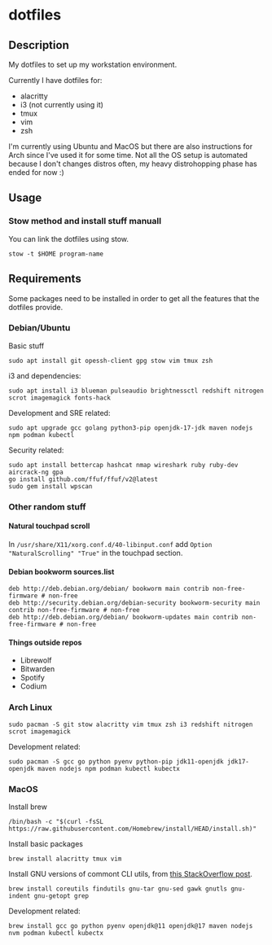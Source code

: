 # dotfiles

## Description

My dotfiles to set up my workstation environment.

Currently I have dotfiles for:
* alacritty
* i3 (not currently using it)
* tmux
* vim
* zsh

I'm currently using Ubuntu and MacOS but there are also instructions for Arch since I've used it for some time. Not all the OS setup is automated because I don't changes distros often, my heavy distrohopping phase has ended for now :)

## Usage

### Stow method and install stuff manuall
You can link the dotfiles using stow.
```
stow -t $HOME program-name
```
## Requirements
Some packages need to be installed in order to get all the features that the dotfiles provide.

### Debian/Ubuntu
Basic stuff
```
sudo apt install git opessh-client gpg stow vim tmux zsh
```

i3 and dependencies:
```
sudo apt install i3 blueman pulseaudio brightnessctl redshift nitrogen scrot imagemagick fonts-hack
```

Development and SRE related:
```
sudo apt upgrade gcc golang python3-pip openjdk-17-jdk maven nodejs npm podman kubectl
```

Security related:
```
sudo apt install bettercap hashcat nmap wireshark ruby ruby-dev aircrack-ng gpa
go install github.com/ffuf/ffuf/v2@latest
sudo gem install wpscan
```

### Other random stuff
#### Natural touchpad scroll
In `/usr/share/X11/xorg.conf.d/40-libinput.conf` add `Option "NaturalScrolling" "True"` in the touchpad section.
#### Debian bookworm sources.list
```
deb http://deb.debian.org/debian/ bookworm main contrib non-free-firmware # non-free
deb http://security.debian.org/debian-security bookworm-security main contrib non-free-firmware # non-free
deb http://deb.debian.org/debian/ bookworm-updates main contrib non-free-firmware # non-free
```
#### Things outside repos
- Librewolf
- Bitwarden
- Spotify
- Codium
### Arch Linux
```
sudo pacman -S git stow alacritty vim tmux zsh i3 redshift nitrogen scrot imagemagick
```

Development related:
```
sudo pacman -S gcc go python pyenv python-pip jdk11-openjdk jdk17-openjdk maven nodejs npm podman kubectl kubectx
```

### MacOS
Install brew
```
/bin/bash -c "$(curl -fsSL https://raw.githubusercontent.com/Homebrew/install/HEAD/install.sh)"
```
Install basic packages
```
brew install alacritty tmux vim
```

Install GNU versions of commont CLI utils, from [this StackOverflow post](https://apple.stackexchange.com/questions/69223/how-to-replace-mac-os-x-utilities-with-gnu-core-utilities/69332#69332).
```
brew install coreutils findutils gnu-tar gnu-sed gawk gnutls gnu-indent gnu-getopt grep
```

Development related:
```
brew install gcc go python pyenv openjdk@11 openjdk@17 maven nodejs nvm podman kubectl kubectx
```
